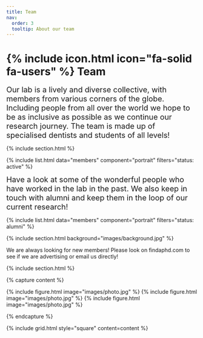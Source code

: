 ```yaml
---
title: Team
nav:
  order: 3
  tooltip: About our team
---
```


# {% include icon.html icon="fa-solid fa-users" %} Team

<span style="font-size: 20px;">
Our lab is a lively and diverse collective, with members from various corners of the globe. Including people from all over the world we hope to be as inclusive as possible as we continue our research journey. The team is made up of specialised dentists and students of all levels!
</span>

{% include section.html %}

{% include list.html data="members" component="portrait" filters="status: active" %}

<span style="font-size: 20px;">
Have a look at some of the wonderful people who have worked in the lab in the past. We also keep in touch with alumni and keep them in the loop of our current research!
</span>

{% include list.html data="members" component="portrait" filters="status: alumni" %}

{% include section.html background="images/background.jpg" %}

We are always looking for new members! Please look on findaphd.com to see if we are advertising or email us directly!

{% include section.html %}

{% capture content %}

{% include figure.html image="images/photo.jpg" %}
{% include figure.html image="images/photo.jpg" %}
{% include figure.html image="images/photo.jpg" %}

{% endcapture %}

{% include grid.html style="square" content=content %}
